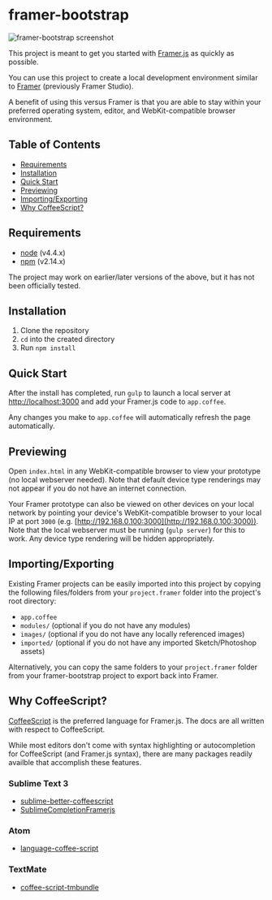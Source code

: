 # framer-bootstrap

![framer-bootstrap screenshot](https://cloud.githubusercontent.com/assets/604167/14765101/cff41b58-0986-11e6-9263-b00a186bdf6b.jpg)

This project is meant to get you started with [Framer.js](https://framerjs.com/docs/) as quickly as possible.

You can use this project to create a local development environment similar to [Framer](https://framerjs.com/) (previously Framer Studio).

A benefit of using this versus Framer is that you are able to stay within your preferred operating system, editor, and WebKit-compatible browser environment.

## Table of Contents

* [Requirements](#requirements)
* [Installation](#installation)
* [Quick Start](#quick-start)
* [Previewing](#previewing)
* [Importing/Exporting](#importing--exporting)
* [Why CoffeeScript?](#why-coffeescript)

## Requirements

* [node](https://nodejs.org) (v4.4.x)
* [npm](https://www.npmjs.com/) (v2.14.x)

The project may work on earlier/later versions of the above, but it has not been officially tested.

## Installation

1. Clone the repository
2. `cd` into the created directory
3. Run `npm install`

## Quick Start

After the install has completed, run `gulp` to launch a local server at [http://localhost:3000](http://localhost:3000) and add your Framer.js code to `app.coffee`.

Any changes you make to `app.coffee` will automatically refresh the page automatically.

## Previewing

Open `index.html` in any WebKit-compatible browser to view your prototype (no local webserver needed). Note that default device type renderings may not appear if you do not have an internet connection.

Your Framer prototype can also be viewed on other devices on your local network by pointing your device's WebKit-compatible browser to your local IP at port `3000` (e.g. [http://192.168.0.100:3000](http://192.168.0.100:3000)). Note that the local webserver must be running (`gulp server`) for this to work. Any device type rendering will be hidden appropriately.

## Importing/Exporting

Existing Framer projects can be easily imported into this project by copying the following files/folders from your `project.framer` folder into the project's root directory:

* `app.coffee`
* `modules/` (optional if you do not have any modules)
* `images/` (optional if you do not have any locally referenced images)
* `imported/` (optional if you do not have any imported Sketch/Photoshop assets)

Alternatively, you can copy the same folders to your `project.framer` folder from your framer-bootstrap project to export back into Framer.

## Why CoffeeScript?

[CoffeeScript](http://coffeescript.org/) is the preferred language for Framer.js. The docs are all written with respect to CoffeeScript.

While most editors don't come with syntax highlighting or autocompletion for CoffeeScript (and Framer.js syntax), there are many packages readily availble that accomplish these features.

### Sublime Text 3

* [sublime-better-coffeescript](https://github.com/aponxi/sublime-better-coffeescript)
* [SublimeCompletionFramerjs](https://github.com/awt2542/SublimeCompletionFramerjs)

### Atom

* [language-coffee-script](https://github.com/atom/language-coffee-script)

### TextMate

* [coffee-script-tmbundle](https://github.com/jashkenas/coffee-script-tmbundle)
